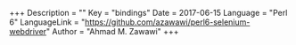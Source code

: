 +++
Description = ""
Key = "bindings"
Date = 2017-06-15
Language = "Perl 6"
LanguageLink = "https://github.com/azawawi/perl6-selenium-webdriver"
Author = "Ahmad M. Zawawi"
+++